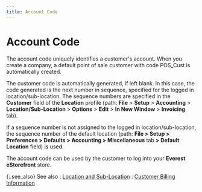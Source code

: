 ```yaml
---
title: Account Code
---
```


# Account Code


The account code uniquely identifies a customer's account. When you  create a company, a default point of sale customer with code POS\_Cust  is automatically created.


The customer code is automatically generated, if left blank. In this  case, the code generated is the next number in sequence, specified for  the logged in location/sub-location. The sequence numbers are specified  in the **Customer** field of the **Location** profile (path: **File**  > **Setup** > **Accounting**  > **Location/Sub-Location** >  **Options** > **Edit**  > **In New Window** > **Invoicing** tab).


If a sequence number is not assigned to the logged in location/sub-location,  the sequence number of the default location (path: **File 
 &gt; Setup &gt; Preferences &gt; Defaults &gt; Accounting &gt; Miscellaneous** tab **&gt; Default Location** <font style="color: #000000;" color="#000000">field) is used.</font>


The account code can be used by the customer to log into your **Everest eStorefront** store.


{:.see_also}
See also
: [Location  and Sub-Location]({{site.sc_chm}}/options/locations-and-sub-locations/locations_and_departments.html)
: [Customer  Billing Information]({{site.mc_baseurl}}/customer-details/customer-billing-information/customer_billing_information_content.html)
